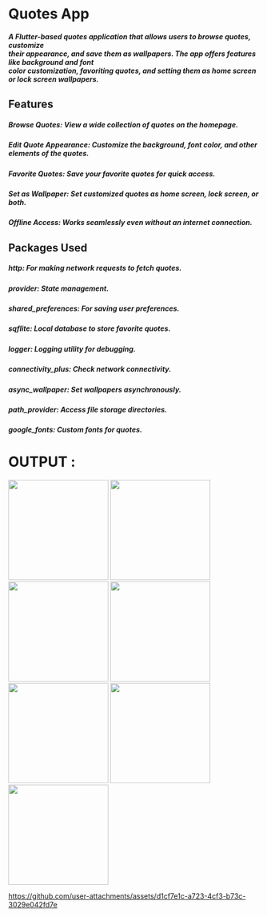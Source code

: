 # Quotes App
##### A Flutter-based quotes application that allows users to browse quotes, customize <br> their appearance, and save them as wallpapers. The app offers features like background and font <br> color customization, favoriting quotes, and setting them as home screen or lock screen wallpapers.


## Features
##### Browse Quotes: View a wide collection of quotes on the homepage.
##### Edit Quote Appearance: Customize the background, font color, and other elements of the quotes.
##### Favorite Quotes: Save your favorite quotes for quick access.
##### Set as Wallpaper: Set customized quotes as home screen, lock screen, or both.
##### Offline Access: Works seamlessly even without an internet connection.


## Packages Used
##### http: For making network requests to fetch quotes.
##### provider: State management.
##### shared_preferences: For saving user preferences.
##### sqflite: Local database to store favorite quotes.
##### logger: Logging utility for debugging.
##### connectivity_plus: Check network connectivity.
##### async_wallpaper: Set wallpapers asynchronously.
##### path_provider: Access file storage directories.
##### google_fonts: Custom fonts for quotes.

# OUTPUT : 

<img src="https://github.com/user-attachments/assets/646e1dc5-d1a6-47ec-a96d-ecd60af9c4cf" width ="200">
<img src="https://github.com/user-attachments/assets/85b6cbac-5358-4b61-bf7b-a46ad63eed51" width ="200">
<img src="hhttps://github.com/user-attachments/assets/c206d738-eb17-4ddb-974e-388160714bbd" width ="200">
<img src="https://github.com/user-attachments/assets/a6c86bc8-fbe2-4c5f-9cef-4a680552e8df" width ="200">
<img src="https://github.com/user-attachments/assets/65b8ea13-0d64-473c-8b49-8fb1952b22d4" width ="200">
<img src="https://github.com/user-attachments/assets/a7c31751-587b-4a60-a373-07f63a4cdc5e" width ="200">
<img src="https://github.com/user-attachments/assets/73972d6e-c0d0-4626-a208-4c5f8ba82e83" width ="200">

https://github.com/user-attachments/assets/d1cf7e1c-a723-4cf3-b73c-3029e042fd7e



